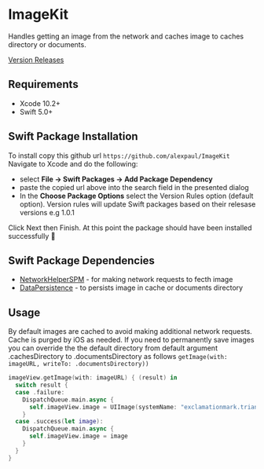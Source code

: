 # ImageKit

Handles getting an image from the network and caches image to caches directory or documents.

[Version Releases](https://github.com/alexpaul/ImageKit/releases)

## Requirements 

* Xcode 10.2+ 
* Swift 5.0+ 

## Swift Package Installation 

To install copy this github url
```https://github.com/alexpaul/ImageKit```  
Navigate to Xcode and do the following: 
 - select **File -> Swift Packages -> Add Package Dependency** 
 - paste the copied url above into the search field in the presented dialog
 - In the **Choose Package Options** select the Version Rules option (default option). Version rules will update Swift packages based on their relesase versions e.g 1.0.1
 
 Click Next then Finish. 
 At this point the package should have been installed successfully 🥳 
 

## Swift Package Dependencies 

* [NetworkHelperSPM](https://github.com/alexpaul/NetworkHelperSPM) - for making network requests to fecth image
* [DataPersistence](https://github.com/alexpaul/DataPersistence) - to persists image in cache or documents directory

## Usage 

By default images are cached to avoid making additional network requests. Cache is purged by iOS as needed. If you need to permanently save images you can override the the default directory from default argument .cachesDirectory to .documentsDirectory as follows ```getImage(with: imageURL, writeTo: .documentsDirectory))```

```swift 
imageView.getImage(with: imageURL) { (result) in
  switch result {
  case .failure:
    DispatchQueue.main.async {
      self.imageView.image = UIImage(systemName: "exclamationmark.triangle.fill")
    }
  case .success(let image):
    DispatchQueue.main.async {
      self.imageView.image = image
    }
  }
}

```
